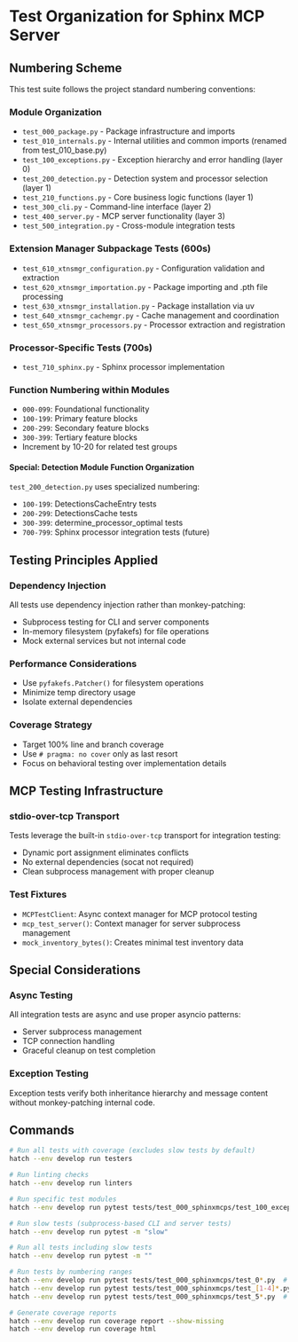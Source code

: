 # Test Organization for Sphinx MCP Server

## Numbering Scheme

This test suite follows the project standard numbering conventions:

### Module Organization
- `test_000_package.py` - Package infrastructure and imports
- `test_010_internals.py` - Internal utilities and common imports (renamed from test_010_base.py)
- `test_100_exceptions.py` - Exception hierarchy and error handling (layer 0)
- `test_200_detection.py` - Detection system and processor selection (layer 1)
- `test_210_functions.py` - Core business logic functions (layer 1)  
- `test_300_cli.py` - Command-line interface (layer 2)
- `test_400_server.py` - MCP server functionality (layer 3)
- `test_500_integration.py` - Cross-module integration tests

### Extension Manager Subpackage Tests (600s)
- `test_610_xtnsmgr_configuration.py` - Configuration validation and extraction
- `test_620_xtnsmgr_importation.py` - Package importing and .pth file processing  
- `test_630_xtnsmgr_installation.py` - Package installation via uv
- `test_640_xtnsmgr_cachemgr.py` - Cache management and coordination
- `test_650_xtnsmgr_processors.py` - Processor extraction and registration

### Processor-Specific Tests (700s)
- `test_710_sphinx.py` - Sphinx processor implementation

### Function Numbering within Modules
- `000-099`: Foundational functionality
- `100-199`: Primary feature blocks  
- `200-299`: Secondary feature blocks
- `300-399`: Tertiary feature blocks
- Increment by 10-20 for related test groups

#### Special: Detection Module Function Organization
`test_200_detection.py` uses specialized numbering:
- `100-199`: DetectionsCacheEntry tests
- `200-299`: DetectionsCache tests  
- `300-399`: determine_processor_optimal tests
- `700-799`: Sphinx processor integration tests (future)

## Testing Principles Applied

### Dependency Injection
All tests use dependency injection rather than monkey-patching:
- Subprocess testing for CLI and server components
- In-memory filesystem (pyfakefs) for file operations
- Mock external services but not internal code

### Performance Considerations
- Use `pyfakefs.Patcher()` for filesystem operations
- Minimize temp directory usage
- Isolate external dependencies

### Coverage Strategy
- Target 100% line and branch coverage
- Use `# pragma: no cover` only as last resort
- Focus on behavioral testing over implementation details

## MCP Testing Infrastructure

### stdio-over-tcp Transport
Tests leverage the built-in `stdio-over-tcp` transport for integration testing:
- Dynamic port assignment eliminates conflicts
- No external dependencies (socat not required)
- Clean subprocess management with proper cleanup

### Test Fixtures
- `MCPTestClient`: Async context manager for MCP protocol testing
- `mcp_test_server()`: Context manager for server subprocess management
- `mock_inventory_bytes()`: Creates minimal test inventory data

## Special Considerations

### Async Testing
All integration tests are async and use proper asyncio patterns:
- Server subprocess management
- TCP connection handling
- Graceful cleanup on test completion

### Exception Testing
Exception tests verify both inheritance hierarchy and message content without monkey-patching internal code.

## Commands

```bash
# Run all tests with coverage (excludes slow tests by default)
hatch --env develop run testers

# Run linting checks
hatch --env develop run linters

# Run specific test modules
hatch --env develop run pytest tests/test_000_sphinxmcps/test_100_exceptions.py

# Run slow tests (subprocess-based CLI and server tests)
hatch --env develop run pytest -m "slow"

# Run all tests including slow tests
hatch --env develop run pytest -m ""

# Run tests by numbering ranges
hatch --env develop run pytest tests/test_000_sphinxmcps/test_0*.py  # Infrastructure
hatch --env develop run pytest tests/test_000_sphinxmcps/test_[1-4]*.py  # API layers
hatch --env develop run pytest tests/test_000_sphinxmcps/test_5*.py  # Integration

# Generate coverage reports
hatch --env develop run coverage report --show-missing
hatch --env develop run coverage html
```